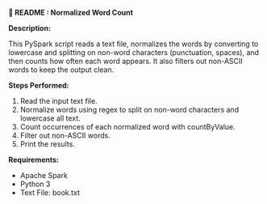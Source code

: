 **📘 README : Normalized Word Count**



**Description:**

This PySpark script reads a text file, normalizes the words by converting to lowercase and splitting on non-word characters (punctuation, spaces), and then counts how often each word appears. It also filters out non-ASCII words to keep the output clean.



**Steps Performed:**



1. Read the input text file.
2. Normalize words using regex to split on non-word characters and lowercase all text.
3. Count occurrences of each normalized word with countByValue.
4. Filter out non-ASCII words.
5. Print the results.



**Requirements:**



* Apache Spark
* Python 3
* Text File: book.txt
